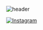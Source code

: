 ![header](https://capsule-render.vercel.app/api?type=wave&color=auto&height=300&section=header&text=Web%20Developer&fontSize=90)



[![Instagram](https://img.shields.io/badge/Instagram-%23E4405F.svg?logo=Instagram&logoColor=white)](https://www.instagram.com/rlawoals_o5/)
